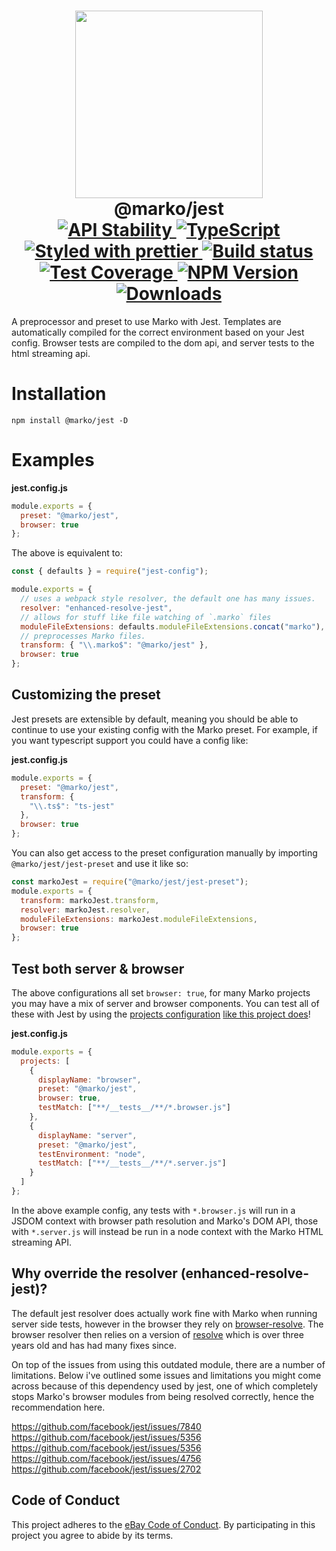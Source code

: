 <h1 align="center">
  <!-- Logo -->
  <img width="300" src="https://user-images.githubusercontent.com/1958812/60372848-03980180-99b3-11e9-87c2-0fa76c8b6ff4.png"/>
  <br/>
  @marko/jest
	<br/>

  <!-- Stability -->
  <a href="https://nodejs.org/api/documentation.html#documentation_stability_index">
    <img src="https://img.shields.io/badge/stability-stable-brightgreen.svg" alt="API Stability"/>
  </a>
  <!-- Language -->
  <a href="http://typescriptlang.org">
    <img src="https://img.shields.io/badge/%3C%2F%3E-typescript-blue.svg" alt="TypeScript"/>
  </a>
  <!-- Format -->
  <a href="https://github.com/prettier/prettier">
    <img src="https://img.shields.io/badge/styled_with-prettier-ff69b4.svg" alt="Styled with prettier"/>
  </a>
  <!-- CI -->
  <a href="https://travis-ci.org/marko-js/jest">
  <img src="https://img.shields.io/travis/marko-js/jest.svg" alt="Build status"/>
  </a>
  <!-- Coverage -->
  <a href="https://coveralls.io/github/marko-js/jest">
    <img src="https://img.shields.io/coveralls/marko-js/jest.svg" alt="Test Coverage"/>
  </a>
  <!-- NPM Version -->
  <a href="https://npmjs.org/package/@marko/jest">
    <img src="https://img.shields.io/npm/v/@marko/jest.svg" alt="NPM Version"/>
  </a>
  <!-- Downloads -->
  <a href="https://npmjs.org/package/@marko/jest">
    <img src="https://img.shields.io/npm/dm/@marko/jest.svg" alt="Downloads"/>
  </a>
</h1>

A preprocessor and preset to use Marko with Jest.
Templates are automatically compiled for the correct environment based on your Jest config. Browser tests are compiled to the dom api, and server tests to the html streaming api.

# Installation

```console
npm install @marko/jest -D
```

# Examples

**jest.config.js**

```javascript
module.exports = {
  preset: "@marko/jest",
  browser: true
};
```

The above is equivalent to:

```javascript
const { defaults } = require("jest-config");

module.exports = {
  // uses a webpack style resolver, the default one has many issues.
  resolver: "enhanced-resolve-jest",
  // allows for stuff like file watching of `.marko` files
  moduleFileExtensions: defaults.moduleFileExtensions.concat("marko"),
  // preprocesses Marko files.
  transform: { "\\.marko$": "@marko/jest" },
  browser: true
};
```

## Customizing the preset

Jest presets are extensible by default, meaning you should be able to continue to use your existing config with the Marko preset. For example, if you want typescript support you could have a config like:

**jest.config.js**

```javascript
module.exports = {
  preset: "@marko/jest",
  transform: {
    "\\.ts$": "ts-jest"
  },
  browser: true
};
```

You can also get access to the preset configuration manually by importing `@marko/jest/jest-preset` and use it like so:

```javascript
const markoJest = require("@marko/jest/jest-preset");
module.exports = {
  transform: markoJest.transform,
  resolver: markoJest.resolver,
  moduleFileExtensions: markoJest.moduleFileExtensions,
  browser: true
};
```

## Test both server & browser

The above configurations all set `browser: true`, for many Marko projects you may have a mix of server and browser components. You can test all of these with Jest by using the [projects configuration](https://jestjs.io/docs/en/configuration#projects-array-string-projectconfig) [like this project does](./blob/master/jest.config.js)!

**jest.config.js**

```javascript
module.exports = {
  projects: [
    {
      displayName: "browser",
      preset: "@marko/jest",
      browser: true,
      testMatch: ["**/__tests__/**/*.browser.js"]
    },
    {
      displayName: "server",
      preset: "@marko/jest",
      testEnvironment: "node",
      testMatch: ["**/__tests__/**/*.server.js"]
    }
  ]
};
```

In the above example config, any tests with `*.browser.js` will run in a JSDOM context with browser path resolution and Marko's DOM API, those with `*.server.js` will instead be run in a node context with the Marko HTML streaming API.

## Why override the resolver (enhanced-resolve-jest)?

The default jest resolver does actually work fine with Marko when running server side tests, however in the browser they rely on [browser-resolve](https://github.com/shtylman/node-browser-resolve#readme). The browser resolver then relies on a version of [resolve](https://github.com/browserify/resolve) which is over three years old and has had many fixes since.

On top of the issues from using this outdated module, there are a number of limitations. Below i've outlined some issues and limitations you might come across because of this dependency used by jest, one of which completely stops Marko's browser modules from being resolved correctly, hence the recommendation here.

https://github.com/facebook/jest/issues/7840
https://github.com/facebook/jest/issues/5356
https://github.com/facebook/jest/issues/5356
https://github.com/facebook/jest/issues/4756
https://github.com/facebook/jest/issues/2702

## Code of Conduct

This project adheres to the [eBay Code of Conduct](./.github/CODE_OF_CONDUCT.md). By participating in this project you agree to abide by its terms.
